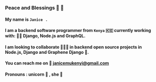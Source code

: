 ### Peace and Blessings :dizzy: :satellite: 

<!--
**Janice-M/Janice-M** is a ✨ _special_ ✨ repository because its `README.md` (this file) appears on your GitHub profile.



- 🌱 I’m currently learning Firebase
- 👯 I’m looking to collaborate on Django, Node.js and 
- 🤔 I’m looking for help with ...
- 💬 Ask me about ...
- 📫 How to reach me: ...
- 😄 Pronouns: ...
-: ...
-->


#### My name is `Janice ` . 

#### I am a backend software programmer from `Kenya` :kenya: currently working with: :woman_juggling: Django, Node.js and GraphQL.


#### I am looking to collaborate :people_holding_hands: in backend open source projects in Node.js, Django and Graphene Django :dragon_face:. 

#### You can reach me on :love_letter: janicemukenyi@gmail.com

#### Pronouns : unicorn :unicorn: , she :woman: 
  
